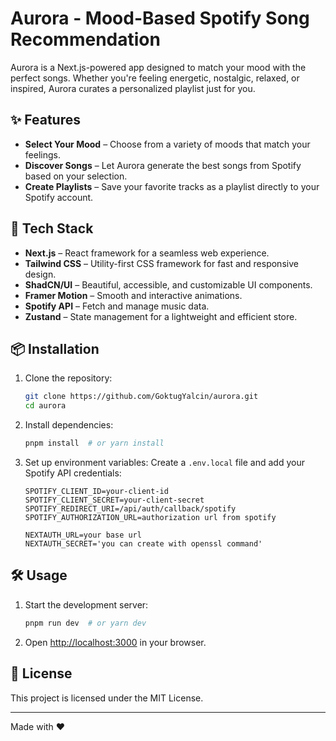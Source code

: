 # Aurora - Mood-Based Spotify Song Recommendation

Aurora is a Next.js-powered app designed to match your mood with the perfect songs. Whether you're feeling energetic, nostalgic, relaxed, or inspired, Aurora curates a personalized playlist just for you.

## ✨ Features

- **Select Your Mood** – Choose from a variety of moods that match your feelings.
- **Discover Songs** – Let Aurora generate the best songs from Spotify based on your selection.
- **Create Playlists** – Save your favorite tracks as a playlist directly to your Spotify account.

## 🚀 Tech Stack

- **Next.js** – React framework for a seamless web experience.
- **Tailwind CSS** – Utility-first CSS framework for fast and responsive design.
- **ShadCN/UI** – Beautiful, accessible, and customizable UI components.
- **Framer Motion** – Smooth and interactive animations.
- **Spotify API** – Fetch and manage music data.
- **Zustand** – State management for a lightweight and efficient store.

## 📦 Installation

1. Clone the repository:
   ```bash
   git clone https://github.com/GoktugYalcin/aurora.git
   cd aurora
   ```
2. Install dependencies:
   ```bash
   pnpm install  # or yarn install
   ```
3. Set up environment variables:
   Create a `.env.local` file and add your Spotify API credentials:
   ```env
   SPOTIFY_CLIENT_ID=your-client-id
   SPOTIFY_CLIENT_SECRET=your-client-secret
   SPOTIFY_REDIRECT_URI=/api/auth/callback/spotify
   SPOTIFY_AUTHORIZATION_URL=authorization url from spotify
   
   NEXTAUTH_URL=your base url
   NEXTAUTH_SECRET='you can create with openssl command'
   ```

## 🛠 Usage

1. Start the development server:
   ```bash
   pnpm run dev  # or yarn dev
   ```
2. Open [http://localhost:3000](http://localhost:3000) in your browser.

## 📜 License

This project is licensed under the MIT License.

---

Made with ❤️
